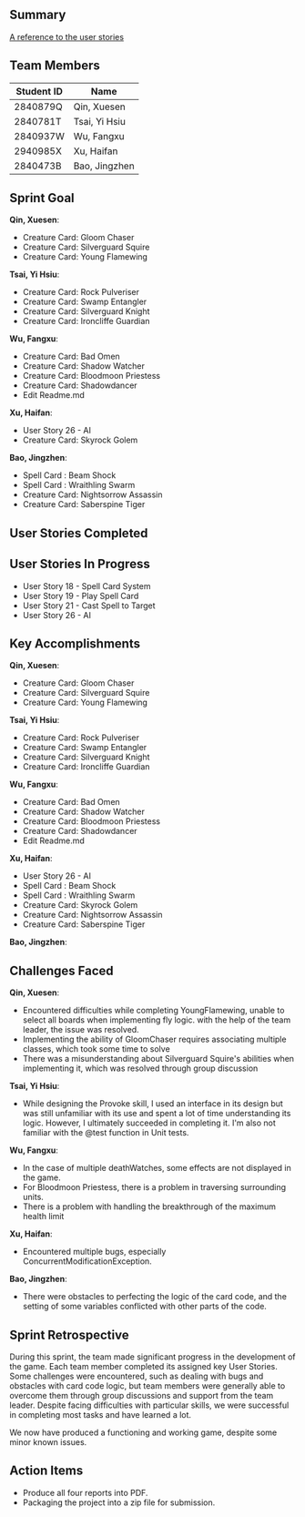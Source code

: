 ## Summary

[A reference to the user stories](docs/User%20Stories.md)

## Team Members

| Student ID | Name          |
| ---------- | ------------- |
| 2840879Q   | Qin, Xuesen   |
| 2840781T   | Tsai, Yi Hsiu |
| 2840937W   | Wu, Fangxu    |
| 2940985X   | Xu, Haifan    |
| 2840473B   | Bao, Jingzhen |

## Sprint Goal

**Qin, Xuesen**:

- Creature Card: Gloom Chaser
- Creature Card: Silverguard Squire
- Creature Card: Young Flamewing

**Tsai, Yi Hsiu**:

- Creature Card: Rock Pulveriser
- Creature Card: Swamp Entangler
- Creature Card: Silverguard Knight
- Creature Card: Ironcliffe Guardian

**Wu, Fangxu**:

- Creature Card: Bad Omen
- Creature Card: Shadow Watcher
- Creature Card: Bloodmoon Priestess
- Creature Card: Shadowdancer
- Edit Readme.md

**Xu, Haifan**:

- User Story 26 - AI
- Creature Card: Skyrock Golem

**Bao, Jingzhen**:

- Spell Card : Beam Shock
- Spell Card : Wraithling Swarm
- Creature Card: Nightsorrow Assassin
- Creature Card: Saberspine Tiger

## User Stories Completed

## User Stories In Progress

- User Story 18 - Spell Card System
- User Story 19 - Play Spell Card
- User Story 21 - Cast Spell to Target
- User Story 26 - AI

## Key Accomplishments

**Qin, Xuesen**:

- Creature Card: Gloom Chaser
- Creature Card: Silverguard Squire
- Creature Card: Young Flamewing

**Tsai, Yi Hsiu**:

- Creature Card: Rock Pulveriser
- Creature Card: Swamp Entangler
- Creature Card: Silverguard Knight
- Creature Card: Ironcliffe Guardian

**Wu, Fangxu**:

- Creature Card: Bad Omen
- Creature Card: Shadow Watcher
- Creature Card: Bloodmoon Priestess
- Creature Card: Shadowdancer
- Edit Readme.md

**Xu, Haifan**:

- User Story 26 - AI
- Spell Card : Beam Shock
- Spell Card : Wraithling Swarm
- Creature Card: Skyrock Golem
- Creature Card: Nightsorrow Assassin
- Creature Card: Saberspine Tiger

**Bao, Jingzhen**:

## Challenges Faced

**Qin, Xuesen**:

- Encountered difficulties while completing YoungFlamewing, unable to select all boards when implementing fly logic. with the help of the team leader, the issue was resolved.
- Implementing the ability of GloomChaser requires associating multiple classes, which took some time to solve
- There was a misunderstanding about Silverguard Squire's abilities when implementing it, which was resolved through group discussion

**Tsai, Yi Hsiu**:

- While designing the Provoke skill, I used an interface in its design but was still unfamiliar with its use and spent a lot of time understanding its logic. However, I ultimately succeeded in completing it. I'm also not familiar with the @test function in Unit tests.

**Wu, Fangxu**:

- In the case of multiple deathWatches, some effects are not displayed in the game.
- For Bloodmoon Priestess, there is a problem in traversing surrounding units.
- There is a problem with handling the breakthrough of the maximum health limit

**Xu, Haifan**:

- Encountered multiple bugs, especially ConcurrentModificationException.

**Bao, Jingzhen**:

- There were obstacles to perfecting the logic of the card code, and the setting of some variables conflicted with other parts of the code.

## Sprint Retrospective

During this sprint, the team made significant progress in the development of the game. Each team member completed its assigned key User Stories. Some challenges were encountered, such as dealing with bugs and obstacles with card code logic, but team members were generally able to overcome them through group discussions and support from the team leader. Despite facing difficulties with particular skills, we were successful in completing most tasks and have learned a lot.

We now have produced a functioning and working game, despite some minor known issues.

## Action Items

- Produce all four reports into PDF.
- Packaging the project into a zip file for submission.
